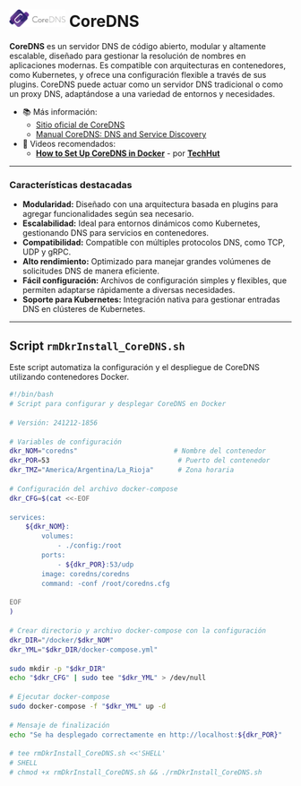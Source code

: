 # <img src="./logo-CoreDNS.png" alt="CoreDNS Logo" width="100"/> CoreDNS

**CoreDNS** es un servidor DNS de código abierto, modular y altamente escalable, diseñado para gestionar la resolución de nombres en aplicaciones modernas. Es compatible con arquitecturas en contenedores, como Kubernetes, y ofrece una configuración flexible a través de sus plugins. CoreDNS puede actuar como un servidor DNS tradicional o como un proxy DNS, adaptándose a una variedad de entornos y necesidades.

- 📚 Más información:
  - [Sitio oficial de CoreDNS](https://coredns.io)
  - [Manual CoreDNS: DNS and Service Discovery](https://coredns.io/manual/toc/)
- 🎥 Videos recomendados:
  - [**How to Set Up CoreDNS in Docker**](https://youtu.be/A6vcTIzp_Ww?si=j4d0gjg9yrzVLnv5) - por [**TechHut**](https://www.youtube.com/@TechHut)

---

### Características destacadas
- **Modularidad:** Diseñado con una arquitectura basada en plugins para agregar funcionalidades según sea necesario.
- **Escalabilidad:** Ideal para entornos dinámicos como Kubernetes, gestionando DNS para servicios en contenedores.
- **Compatibilidad:** Compatible con múltiples protocolos DNS, como TCP, UDP y gRPC.
- **Alto rendimiento:** Optimizado para manejar grandes volúmenes de solicitudes DNS de manera eficiente.
- **Fácil configuración:** Archivos de configuración simples y flexibles, que permiten adaptarse rápidamente a diversas necesidades.
- **Soporte para Kubernetes:** Integración nativa para gestionar entradas DNS en clústeres de Kubernetes.

---

## Script `rmDkrInstall_CoreDNS.sh`
Este script automatiza la configuración y el despliegue de CoreDNS utilizando contenedores Docker.

```bash
#!/bin/bash
# Script para configurar y desplegar CoreDNS en Docker

# Versión: 241212-1856

# Variables de configuración
dkr_NOM="coredns"                        # Nombre del contenedor
dkr_POR=53                                # Puerto del contenedor
dkr_TMZ="America/Argentina/La_Rioja"      # Zona horaria

# Configuración del archivo docker-compose
dkr_CFG=$(cat <<-EOF

services:
    ${dkr_NOM}:
        volumes:
            - ./config:/root
        ports:
            - ${dkr_POR}:53/udp
        image: coredns/coredns
        command: -conf /root/coredns.cfg

EOF
)

# Crear directorio y archivo docker-compose con la configuración
dkr_DIR="/docker/$dkr_NOM"
dkr_YML="$dkr_DIR/docker-compose.yml"

sudo mkdir -p "$dkr_DIR" 
echo "$dkr_CFG" | sudo tee "$dkr_YML" > /dev/null

# Ejecutar docker-compose
sudo docker-compose -f "$dkr_YML" up -d

# Mensaje de finalización
echo "Se ha desplegado correctamente en http://localhost:${dkr_POR}"

# tee rmDkrInstall_CoreDNS.sh <<'SHELL'
# SHELL
# chmod +x rmDkrInstall_CoreDNS.sh && ./rmDkrInstall_CoreDNS.sh
